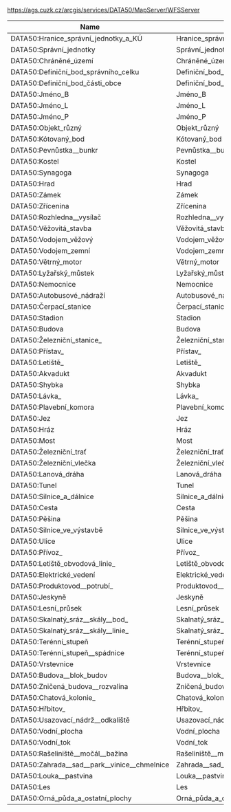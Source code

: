 https://ags.cuzk.cz/arcgis/services/DATA50/MapServer/WFSServer

|Name|Title|Abstract|
|--|--|--|
|DATA50:Hranice_správní_jednotky_a_KÚ|Hranice_správní_jednotky_a_KÚ||
|DATA50:Správní_jednotky|Správní_jednotky||
|DATA50:Chráněné_území|Chráněné_území||
|DATA50:Definiční_bod_správního_celku|Definiční_bod_správního_celku||
|DATA50:Definiční_bod_části_obce|Definiční_bod_části_obce||
|DATA50:Jméno_B|Jméno_B||
|DATA50:Jméno_L|Jméno_L||
|DATA50:Jméno_P|Jméno_P||
|DATA50:Objekt_různý|Objekt_různý||
|DATA50:Kótovaný_bod|Kótovaný_bod||
|DATA50:Pevnůstka__bunkr|Pevnůstka__bunkr||
|DATA50:Kostel|Kostel||
|DATA50:Synagoga|Synagoga||
|DATA50:Hrad|Hrad||
|DATA50:Zámek|Zámek||
|DATA50:Zřícenina|Zřícenina||
|DATA50:Rozhledna__vysílač|Rozhledna__vysílač||
|DATA50:Věžovitá_stavba|Věžovitá_stavba||
|DATA50:Vodojem_věžový|Vodojem_věžový||
|DATA50:Vodojem_zemní|Vodojem_zemní||
|DATA50:Větrný_motor|Větrný_motor||
|DATA50:Lyžařský_můstek|Lyžařský_můstek||
|DATA50:Nemocnice|Nemocnice||
|DATA50:Autobusové_nádraží|Autobusové_nádraží||
|DATA50:Čerpací_stanice|Čerpací_stanice||
|DATA50:Stadion|Stadion||
|DATA50:Budova|Budova||
|DATA50:Železniční_stanice_|Železniční_stanice_||
|DATA50:Přístav_|Přístav_||
|DATA50:Letiště_|Letiště_||
|DATA50:Akvadukt|Akvadukt||
|DATA50:Shybka|Shybka||
|DATA50:Lávka_|Lávka_||
|DATA50:Plavební_komora|Plavební_komora||
|DATA50:Jez|Jez||
|DATA50:Hráz|Hráz||
|DATA50:Most|Most||
|DATA50:Železniční_trať|Železniční_trať||
|DATA50:Železniční_vlečka|Železniční_vlečka||
|DATA50:Lanová_dráha|Lanová_dráha||
|DATA50:Tunel|Tunel||
|DATA50:Silnice_a_dálnice|Silnice_a_dálnice||
|DATA50:Cesta|Cesta||
|DATA50:Pěšina|Pěšina||
|DATA50:Silnice_ve_výstavbě|Silnice_ve_výstavbě||
|DATA50:Ulice|Ulice||
|DATA50:Přívoz_|Přívoz_||
|DATA50:Letiště_obvodová_linie_|Letiště_obvodová_linie_||
|DATA50:Elektrické_vedení|Elektrické_vedení||
|DATA50:Produktovod__potrubí_|Produktovod__potrubí_||
|DATA50:Jeskyně|Jeskyně||
|DATA50:Lesní_průsek|Lesní_průsek||
|DATA50:Skalnatý_sráz__skály__bod_|Skalnatý_sráz__skály__bod_||
|DATA50:Skalnatý_sráz__skály__linie_|Skalnatý_sráz__skály__linie_||
|DATA50:Terénní_stupeň|Terénní_stupeň||
|DATA50:Terénní_stupeň__spádnice|Terénní_stupeň__spádnice||
|DATA50:Vrstevnice|Vrstevnice||
|DATA50:Budova__blok_budov|Budova__blok_budov||
|DATA50:Zničená_budova__rozvalina|Zničená_budova__rozvalina||
|DATA50:Chatová_kolonie_|Chatová_kolonie_||
|DATA50:Hřbitov_|Hřbitov_||
|DATA50:Usazovací_nádrž__odkaliště|Usazovací_nádrž__odkaliště||
|DATA50:Vodní_plocha|Vodní_plocha||
|DATA50:Vodní_tok|Vodní_tok||
|DATA50:Rašeliniště__močál__bažina|Rašeliniště__močál__bažina||
|DATA50:Zahrada__sad__park__vinice__chmelnice|Zahrada__sad__park__vinice__chmelnice||
|DATA50:Louka__pastvina|Louka__pastvina||
|DATA50:Les|Les||
|DATA50:Orná_půda_a_ostatní_plochy|Orná_půda_a_ostatní_plochy||
